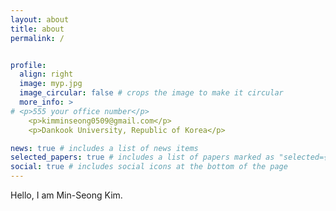 ```yaml
---
layout: about
title: about
permalink: /


profile:
  align: right
  image: myp.jpg
  image_circular: false # crops the image to make it circular
  more_info: >
# <p>555 your office number</p>
    <p>kimminseong0509@gmail.com</p>
    <p>Dankook University, Republic of Korea</p>

news: true # includes a list of news items
selected_papers: true # includes a list of papers marked as "selected={true}"
social: true # includes social icons at the bottom of the page
---
```


Hello, I am Min-Seong Kim.
